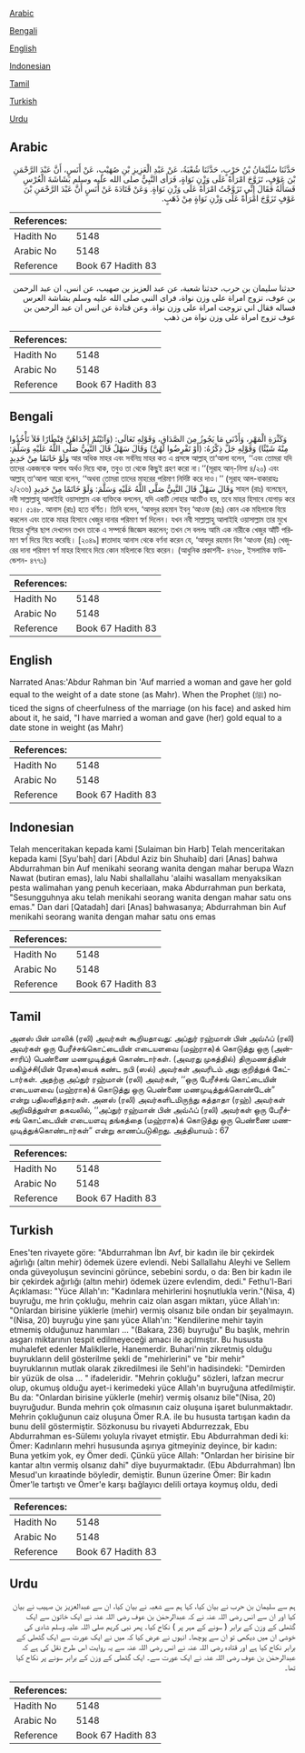 [Arabic](#arabic)

[Bengali](#bengali)

[English](#english)

[Indonesian](#indonesian)

[Tamil](#tamil)

[Turkish](#turkish)

[Urdu](#urdu)

## Arabic


<div dir="rtl" lang="ar" style={{fontSize:'larger',backgroundColor:'#f8f9fa',padding:20}}>
حَدَّثَنَا سُلَيْمَانُ بْنُ حَرْبٍ، حَدَّثَنَا شُعْبَةُ، عَنْ عَبْدِ الْعَزِيزِ بْنِ صُهَيْبٍ، عَنْ أَنَسٍ، أَنَّ عَبْدَ الرَّحْمَنِ بْنَ عَوْفٍ، تَزَوَّجَ امْرَأَةً عَلَى وَزْنِ نَوَاةٍ، فَرَأَى النَّبِيُّ صلى الله عليه وسلم بَشَاشَةَ الْعُرْسِ فَسَأَلَهُ فَقَالَ إِنِّي تَزَوَّجْتُ امْرَأَةً عَلَى وَزْنِ نَوَاةٍ‏.‏ وَعَنْ قَتَادَةَ عَنْ أَنَسٍ أَنَّ عَبْدَ الرَّحْمَنِ بْنَ عَوْفٍ تَزَوَّجَ امْرَأَةً عَلَى وَزْنِ نَوَاةٍ مِنْ ذَهَبٍ‏.‏
</div>
<div style={{backgroundColor:'#f8f9fa',padding:20, marginBottom: 10}}><table> <thead> <tr> <th>References:</th> <th></th> </tr> </thead> <tbody><tr><td>Hadith No</td><td>5148</td></tr><tr><td>Arabic No</td><td>5148</td></tr><tr><td>Reference</td><td>Book 67 Hadith 83</td></tr></tbody></table></div>


<div dir="rtl" lang="ar" style={{fontSize:'larger',backgroundColor:'#f8f9fa',padding:20}}>
حدثنا سليمان بن حرب، حدثنا شعبة، عن عبد العزيز بن صهيب، عن انس، ان عبد الرحمن بن عوف، تزوج امراة على وزن نواة، فراى النبي صلى الله عليه وسلم بشاشة العرس فساله فقال اني تزوجت امراة على وزن نواة. وعن قتادة عن انس ان عبد الرحمن بن عوف تزوج امراة على وزن نواة من ذهب
</div>
<div style={{backgroundColor:'#f8f9fa',padding:20, marginBottom: 10}}><table> <thead> <tr> <th>References:</th> <th></th> </tr> </thead> <tbody><tr><td>Hadith No</td><td>5148</td></tr><tr><td>Arabic No</td><td>5148</td></tr><tr><td>Reference</td><td>Book 67 Hadith 83</td></tr></tbody></table></div>

## Bengali


<div dir="ltr" lang="bn" style={{fontSize:'larger',backgroundColor:'#f8f9fa',padding:20}}>
وَكَثْرَةِ الْمَهْرِ، وَأَدْنَى مَا يَجُوزُ مِنَ الصَّدَاقِ، وَقَوْلِهِ تَعَالَى: (وَآتَيْتُمْ إِحْدَاهُنَّ قِنْطَارًا فَلاَ تَأْخُذُوا مِنْهُ شَيْئًا) وَقَوْلِهِ جَلَّ ذِكْرُهُ: (أَوْ تَفْرِضُوا لَهُنَّ) وَقَالَ سَهْلٌ قَالَ النَّبِيُّ صَلَّى اللَّهُ عَلَيْهِ وَسَلَّمَ: وَلَوْ خَاتَمًا مِنْ حَدِيدٍ আর অধিক মাহর এবং সর্বনিম্ন মাহর কত এ প্রসঙ্গে আল্লাহ্ তা‘আলা বলেন, ‘‘এবং তোমরা যদি তাদের একজনকে অগাধ অর্থও দিয়ে থাক, তবুও তা থেকে কিছুই গ্রহণ করো না।’’(সূরাহ আন্-নিসা ৪/২০) এবং আল্লাহ্ তা‘আলা আরো বলেন, ‘‘অথবা তোমরা তাদের মাহরের পরিমাণ নির্দিষ্ট করে দাও।’’ (সূরাহ আল-বাকারাহঃ ২/২৩৬) وَقَالَ سَهْلٌ قَالَ النَّبِيُّ صَلَّى اللَّهُ عَلَيْهِ وَسَلَّمَ: وَلَوْ خَاتَمًا مِنْ حَدِيدٍ সাহল (রাঃ) বলেছেন, নবী সাল্লাল্লাহু আলাইহি ওয়াসাল্লাম এক ব্যক্তিকে বললেন, যদি একটি লোহার আংটিও হয়, তবে মাহর হিসাবে যোগাড় করে দাও। ৫১৪৮. আনাস (রাঃ) হতে বর্ণিত। তিনি বলেন, ‘আবদুর রহমান ইবনু ‘আওফ (রাঃ) কোন এক মহিলাকে বিয়ে করলেন এবং তাকে মাহর হিসাবে খেজুর দানার পরিমাণ স্বর্ণ দিলেন। যখন নবী সাল্লাল্লাহু আলাইহি ওয়াসাল্লাম তার মুখে বিয়ের খুশির ছাপ দেখলেন তখন তাকে এ সম্পর্কে জিজ্ঞেস করলেন; তখন সে বললঃ আমি এক নারীকে খেজুর আঁটি পরিমাণ স্বর্ণ দিয়ে বিয়ে করেছি। [২০৪৯] ক্বাতাদাহ আনাস থেকে বর্ণনা করেন যে, ‘আবদুর রহমান বিন ‘আওফ (রাঃ) খেজুরের দানা পরিমাণ স্বর্ণ মাহর হিসাবে দিয়ে কোন মহিলাকে বিয়ে করেন। (আধুনিক প্রকাশনী- ৪৭৬৮, ইসলামিক ফাউন্ডেশন- ৪৭৭১)
</div>
<div style={{backgroundColor:'#f8f9fa',padding:20, marginBottom: 10}}><table> <thead> <tr> <th>References:</th> <th></th> </tr> </thead> <tbody><tr><td>Hadith No</td><td>5148</td></tr><tr><td>Arabic No</td><td>5148</td></tr><tr><td>Reference</td><td>Book 67 Hadith 83</td></tr></tbody></table></div>

## English


<div dir="ltr" lang="en" style={{fontSize:'larger',backgroundColor:'#f8f9fa',padding:20}}>
Narrated Anas:'Abdur Rahman bin 'Auf married a woman and gave her gold equal to the weight of a date stone (as Mahr). When the Prophet (ﷺ) noticed the signs of cheerfulness of the marriage (on his face) and asked him about it, he said, "I have married a woman and gave (her) gold equal to a date stone in weight (as Mahr)
</div>
<div style={{backgroundColor:'#f8f9fa',padding:20, marginBottom: 10}}><table> <thead> <tr> <th>References:</th> <th></th> </tr> </thead> <tbody><tr><td>Hadith No</td><td>5148</td></tr><tr><td>Arabic No</td><td>5148</td></tr><tr><td>Reference</td><td>Book 67 Hadith 83</td></tr></tbody></table></div>

## Indonesian


<div dir="ltr" lang="id" style={{fontSize:'larger',backgroundColor:'#f8f9fa',padding:20}}>
Telah menceritakan kepada kami [Sulaiman bin Harb] Telah menceritakan kepada kami [Syu'bah] dari [Abdul Aziz bin Shuhaib] dari [Anas] bahwa Abdurrahman bin Auf menikahi seorang wanita dengan mahar berupa Wazn Nawat (butiran emas), lalu Nabi shallallahu 'alaihi wasallam menyaksikan pesta walimahan yang penuh keceriaan, maka Abdurrahman pun berkata, "Sesungguhnya aku telah menikahi seorang wanita dengan mahar satu ons emas." Dan dari [Qatadah] dari [Anas] bahwasanya; Abdurrahman bin Auf menikahi seorang wanita dengan mahar satu ons emas
</div>
<div style={{backgroundColor:'#f8f9fa',padding:20, marginBottom: 10}}><table> <thead> <tr> <th>References:</th> <th></th> </tr> </thead> <tbody><tr><td>Hadith No</td><td>5148</td></tr><tr><td>Arabic No</td><td>5148</td></tr><tr><td>Reference</td><td>Book 67 Hadith 83</td></tr></tbody></table></div>

## Tamil


<div dir="ltr" lang="ta" style={{fontSize:'larger',backgroundColor:'#f8f9fa',padding:20}}>
அனஸ் பின் மாலிக் (ரலி) அவர்கள் கூறியதாவது: அப்துர் ரஹ்மான் பின் அவ்ஃப் (ரலி) அவர்கள் ஒரு பேரீச்சங்கொட்டையின் எடையளவை (மஹ்ராக)க் கொடுத்து ஒரு (அன்சாரிப்) பெண்ணை மணமுடித்துக் கொண்டார்கள். (அவரது முகத்தில்) திருமணத்தின் மகிழ்ச்சி(யின் ரேகை)யைக் கண்ட நபி (ஸல்) அவர்கள் அவரிடம் அது குறித்துக் கேட்டார்கள். அதற்கு அப்துர் ரஹ்மான் (ரலி) அவர்கள், ‘‘ஒரு பேரீச்சங் கொட்டையின் எடையளவை (மஹ்ராக)க் கொடுத்து ஒரு பெண்ணை மணமுடித்துக்கொண்டேன்” என்று பதிலளித்தார்கள். அனஸ் (ரலி) அவர்களிடமிருந்து கத்தாதா (ரஹ்) அவர்கள் அறிவித்துள்ள தகவலில், ‘‘அப்துர் ரஹ்மான் பின் அவ்ஃப் (ரலி) அவர்கள் ஒரு பேரீச்சங் கொட்டையின் எடையளவு தங்கத்தை (மஹ்ராக)க் கொடுத்து ஒரு பெண்ணை மணமுடித்துக்கொண்டார்கள்” என்று காணப்படுகிறது. அத்தியாயம் : 67
</div>
<div style={{backgroundColor:'#f8f9fa',padding:20, marginBottom: 10}}><table> <thead> <tr> <th>References:</th> <th></th> </tr> </thead> <tbody><tr><td>Hadith No</td><td>5148</td></tr><tr><td>Arabic No</td><td>5148</td></tr><tr><td>Reference</td><td>Book 67 Hadith 83</td></tr></tbody></table></div>

## Turkish


<div dir="ltr" lang="tr" style={{fontSize:'larger',backgroundColor:'#f8f9fa',padding:20}}>
Enes'ten rivayete göre: "Abdurrahman İbn Avf, bir kadın ile bir çekirdek ağırlığı (altın mehir) ödemek üzere evlendi. Nebi Sallallahu Aleyhi ve Sellem onda güveyoluşun sevincini görünce, sebebini sordu, o da: Ben bir kadın ile bir çekirdek ağırlığı (altın mehir) ödemek üzere evlendim, dedi." Fethu'l-Bari Açıklaması: "Yüce Allah'ın: "Kadınlara mehirlerini hoşnutlukla verin."(Nisa, 4) buyruğu, me hrin çokluğu, mehrin caiz olan asgarı miktarı, yüce Allah'ın: "Onlardan birisine yüklerle (mehir) vermiş olsanız bile ondan bir şeyalmayın. "(Nisa, 20) buyruğu yine şanı yüce Allah'ın: "Kendilerine mehir tayin etmemiş olduğunuz hanımları ... "(Bakara, 236) buyruğu" Bu başlık, mehrin asgarı miktarının tespit edilmeyeceği amacı ile açılmıştır. Bu hususta muhalefet edenler Malikllerle, Hanemerdir. Buhari'nin zikretmiş olduğu buyrukların delil gösterilme şekli de "mehirlerini" ve "bir mehir" buyruklarının mutlak olarak zikredilmesi ile Sehl'in hadisindeki: "Demirden bir yüzük de olsa ... " ifadeleridir. "Mehrin çokluğu" sözleri, lafzan mecrur olup, okumuş olduğu ayet-i kerimedeki yüce Allah'ın buyruğuna atfedilmiştir. Bu da: "Onlardan birisine yüklerle (mehir) vermiş olsanız bile"(Nisa, 20) buyruğudur. Bunda mehrin çok olmasının caiz oluşuna işaret bulunmaktadır. Mehrin çokluğunun caiz oluşuna Ömer R.A. ile bu hususta tartışan kadın da bunu delil göstermiştir. Sözkonusu bu rivayeti Abdurrezzak, Ebu Abdurrahman es-Sülemı yoluyla rivayet etmiştir. Ebu Abdurrahman dedi ki: Ömer: Kadınların mehri hususunda aşırıya gitmeyiniz deyince, bir kadın: Buna yetkim yok, ey Ömer dedi. Çünkü yüce Allah: "Onlardan her birisine bir kantar altın vermiş olsanız dahi" diye buyurmaktadır. (Ebu Abdurrahman) İbn Mesud'un kıraatinde böyledir, demiştir. Bunun üzerine Ömer: Bir kadın Ömer'le tartıştı ve Ömer'e karşı bağlayıcı delili ortaya koymuş oldu, dedi
</div>
<div style={{backgroundColor:'#f8f9fa',padding:20, marginBottom: 10}}><table> <thead> <tr> <th>References:</th> <th></th> </tr> </thead> <tbody><tr><td>Hadith No</td><td>5148</td></tr><tr><td>Arabic No</td><td>5148</td></tr><tr><td>Reference</td><td>Book 67 Hadith 83</td></tr></tbody></table></div>

## Urdu


<div dir="rtl" lang="ur" style={{fontSize:'larger',backgroundColor:'#f8f9fa',padding:20}}>
ہم سے سلیمان بن حرب نے بیان کیا، کہا ہم سے شعبہ نے بیان کیا، ان سے عبدالعزیز بن صہیب نے بیان کیا اور ان سے انس رضی اللہ عنہ نے کہ عبدالرحمٰن بن عوف رضی اللہ عنہ نے ایک خاتون سے ایک گٹھلی کے وزن کے برابر ( سونے کے مہر پر ) نکاح کیا۔ پھر نبی کریم صلی اللہ علیہ وسلم شادی کی خوشی ان میں دیکھی تو ان سے پوچھا۔ انہوں نے عرض کیا کہ میں نے ایک عورت سے ایک گٹھلی کے برابر نکاح کیا ہے اور قتادہ رضی اللہ عنہ نے انس رضی اللہ عنہ سے یہ روایت اس طرح نقل کی ہے کہ عبدالرحمٰن بن عوف رضی اللہ عنہ نے ایک عورت سے۔ ایک گٹھلی کے وزن کے برابر سونے پر نکاح کیا تھا۔
</div>
<div style={{backgroundColor:'#f8f9fa',padding:20, marginBottom: 10}}><table> <thead> <tr> <th>References:</th> <th></th> </tr> </thead> <tbody><tr><td>Hadith No</td><td>5148</td></tr><tr><td>Arabic No</td><td>5148</td></tr><tr><td>Reference</td><td>Book 67 Hadith 83</td></tr></tbody></table></div>
